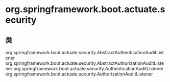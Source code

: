 # org.springframework.boot.actuate.security

## 类

org.springframework.boot.actuate.security.AbstractAuthenticationAuditListener
org.springframework.boot.actuate.security.AbstractAuthorizationAuditListener
org.springframework.boot.actuate.security.AuthenticationAuditListener
org.springframework.boot.actuate.security.AuthorizationAuditListener




